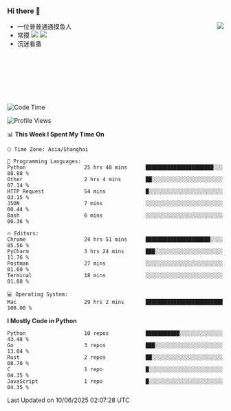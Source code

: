 ### Hi there 👋


<a href="https://github.com/yanlc39">
  <img align="right" src="https://github-readme-stats.vercel.app/api?username=yanlc39&show_icons=true&hide_border=true&icon_color=586069&title_color=a0a9af">
</a>

- 一位普普通通摸鱼人
- 常摸 ![](https://img.shields.io/badge/-Python-3e74a2?style=flat-square&logo=Python&logoColor=fff) ![](https://img.shields.io/badge/-C%2B%2B-brightgreen?style=flat-square)
- 沉迷看番



<br><br><br><br><br><br>


<!--START_SECTION:waka-->
![Code Time](http://img.shields.io/badge/Code%20Time-1%2C276%20hrs%2058%20mins-blue)

![Profile Views](http://img.shields.io/badge/Profile%20Views-6-blue)

📊 **This Week I Spent My Time On** 

```text
🕑︎ Time Zone: Asia/Shanghai

💬 Programming Languages: 
Python                   25 hrs 48 mins      ██████████████████████░░░   88.88 % 
Other                    2 hrs 4 mins        ██░░░░░░░░░░░░░░░░░░░░░░░   07.14 % 
HTTP Request             54 mins             █░░░░░░░░░░░░░░░░░░░░░░░░   03.15 % 
JSON                     7 mins              ░░░░░░░░░░░░░░░░░░░░░░░░░   00.44 % 
Bash                     6 mins              ░░░░░░░░░░░░░░░░░░░░░░░░░   00.36 % 

🔥 Editors: 
Chrome                   24 hrs 51 mins      █████████████████████░░░░   85.56 % 
PyCharm                  3 hrs 24 mins       ███░░░░░░░░░░░░░░░░░░░░░░   11.76 % 
Postman                  27 mins             ░░░░░░░░░░░░░░░░░░░░░░░░░   01.60 % 
Terminal                 18 mins             ░░░░░░░░░░░░░░░░░░░░░░░░░   01.08 % 

💻 Operating System: 
Mac                      29 hrs 2 mins       █████████████████████████   100.00 % 
```

**I Mostly Code in Python** 

```text
Python                   10 repos            ███████████░░░░░░░░░░░░░░   43.48 % 
Go                       3 repos             ███░░░░░░░░░░░░░░░░░░░░░░   13.04 % 
Rust                     2 repos             ██░░░░░░░░░░░░░░░░░░░░░░░   08.70 % 
C                        1 repo              █░░░░░░░░░░░░░░░░░░░░░░░░   04.35 % 
JavaScript               1 repo              █░░░░░░░░░░░░░░░░░░░░░░░░   04.35 % 
```




 Last Updated on 10/06/2025 02:07:28 UTC
<!--END_SECTION:waka-->

